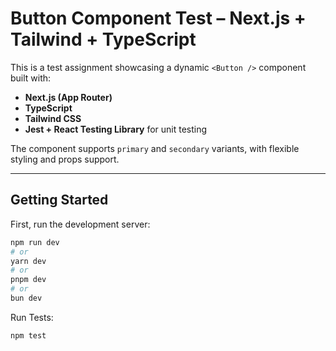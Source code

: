 # Button Component Test – Next.js + Tailwind + TypeScript

This is a test assignment showcasing a dynamic `<Button />` component built with:

- **Next.js (App Router)**
- **TypeScript**
- **Tailwind CSS**
- **Jest + React Testing Library** for unit testing

The component supports `primary` and `secondary` variants, with flexible styling and props support.

---

## Getting Started

First, run the development server:

```bash
npm run dev
# or
yarn dev
# or
pnpm dev
# or
bun dev
```

Run Tests:

```bash
npm test
```